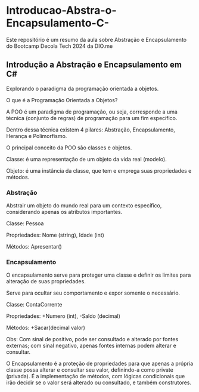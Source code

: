 # Introducao-Abstra-o-Encapsulamento-C-
Este repositório é um resumo da aula sobre Abstração e Encapsulamento do Bootcamp Decola Tech 2024 da DIO.me

## Introdução a Abstração e Encapsulamento em C#

Explorando o paradigma da programação orientada a objetos.

O que é a Programação Orientada a Objetos?

A POO é um paradigma de programação, ou seja, corresponde a uma técnica (conjunto de regras) de programação para um fim específico.

Dentro dessa técnica existem 4 pilares: Abstração, Encapsulamento, Herança e Polimorfismo.

O principal conceito da POO são classes e objetos.

Classe: é uma representação de um objeto da vida real (modelo).

Objeto: é uma instância da classe, que tem e emprega suas propriedades e métodos.

### Abstração

Abstrair um objeto do mundo real para um contexto específico, considerando apenas os atributos importantes.

Classe: Pessoa

Propriedades: Nome (string), Idade (int)

Métodos: Apresentar()

### Encapsulamento

O encapsulamento serve para proteger uma classe e definir os limites para alteração de suas propriedades.

Serve para ocultar seu comportamento e expor somente o necessário.

Classe: ContaCorrente

Propriedades: +Numero (int), -Saldo (decimal)

Métodos: +Sacar(decimal valor)

Obs: Com sinal de positivo, pode ser consultado e alterado por fontes externas; com sinal negativo, apenas fontes internas podem alterar e consultar.

O Encapsulamento é a proteção de propriedades para que apenas a própria classe possa alterar e consultar seu valor, definindo-a como private (privada). É a implementação de métodos, com lógicas condicionais que irão decidir se o valor será alterado ou consultado, e também construtores.
